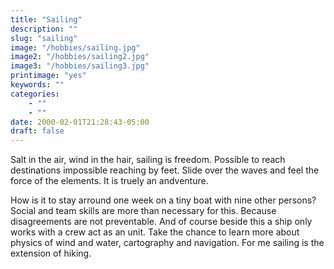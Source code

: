 ```yaml
---
title: "Sailing"
description: ""
slug: "sailing"
image: "/hobbies/sailing.jpg"
image2: "/hobbies/sailing2.jpg"
image3: "/hobbies/sailing3.jpg"
printimage: "yes"
keywords: ""
categories: 
    - ""
    - ""
date: 2000-02-01T21:28:43-05:00
draft: false
---
```

Salt in the air, wind in the hair, sailing is freedom. 
Possible to reach destinations impossible reaching by feet.
Slide over the waves and feel the force of the elements.
It is truely an andventure.

How is it to stay arround one week on a tiny boat with nine other persons?
Social and team skills are more than necessary for this. 
Because disagreements are not preventable.
And of course beside this a ship only works with a crew act as an unit.
Take the chance to learn more about physics of wind and water, cartography and navigation.
For me sailing is the extension of hiking.
